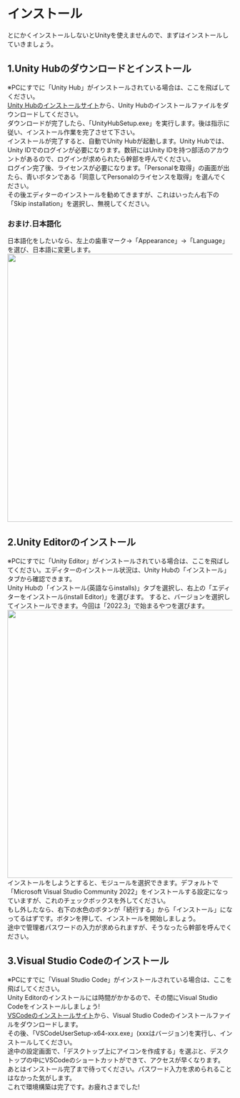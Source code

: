 # インストール
とにかくインストールしないとUnityを使えませんので、まずはインストールしていきましょう。
## 1.Unity Hubのダウンロードとインストール
※PCにすでに「Unity Hub」がインストールされている場合は、ここを飛ばしてください。  
[Unity Hubのインストールサイト](https://unity.com/ja/download)から、Unity Hubのインストールファイルをダウンロードしてください。  
ダウンロードが完了したら、「UnityHubSetup.exe」を実行します。後は指示に従い、インストール作業を完了させて下さい。  
インストールが完了すると、自動でUnity Hubが起動します。Unity Hubでは、Unity IDでのログインが必要になります。数研にはUnity IDを持つ部活のアカウントがあるので、ログインが求められたら幹部を呼んでください。  
ログイン完了後、ライセンスが必要になります。「Personalを取得」の画面が出たら、青いボタンである「同意してPersonalのライセンスを取得」を選んでください。  
その後エディターのインストールを勧めてきますが、これはいったん右下の「Skip installation」を選択し、無視してください。
### おまけ.日本語化
日本語化をしたいなら、左上の歯車マーク->「Appearance」->「Language」を選び、日本語に変更します。  
<img src="https://github.com/user-attachments/assets/f167bfb4-2cc2-4680-b4cd-5e5d8a4b2504" width="600">
## 2.Unity Editorのインストール
※PCにすでに「Unity Editor」がインストールされている場合は、ここを飛ばしてください。エディターのインストール状況は、Unity Hubの「インストール」タブから確認できます。  
Unity Hubの「インストール(英語ならinstalls)」タブを選択し、右上の「エディターをインストール(install Editor)」を選びます。 
すると、バージョンを選択してインストールできます。今回は「2022.3」で始まるやつを選びます。  
<img src="https://github.com/user-attachments/assets/0ede9a3b-f005-437c-8f54-7dc8acdc4ef8" width="600">  
インストールをしようとすると、モジュールを選択できます。デフォルトで「Microsoft Visual Studio Community 2022」をインストールする設定になっていますが、これのチェックボックスを外してください。  
もし外したなら、右下の水色のボタンが「続行する」から「インストール」になってるはずです。ボタンを押して、インストールを開始しましょう。  
途中で管理者パスワードの入力が求められますが、そうなったら幹部を呼んでください。

## 3.Visual Studio Codeのインストール
※PCにすでに「Visual Studio Code」がインストールされている場合は、ここを飛ばしてください。  
Unity Editorのインストールには時間がかかるので、その間にVisual Studio Codeをインストールしましょう!  
[VSCodeのインストールサイト](https://code.visualstudio.com/)から、Visual Studio Codeのインストールファイルをダウンロードします。  
その後、「VSCodeUserSetup-x64-xxx.exe」(xxxはバージョン)を実行し、インストールしてください。  
途中の設定画面で、「デスクトップ上にアイコンを作成する」を選ぶと、デスクトップの中にVSCodeのショートカットができて、アクセスが早くなります。  
あとはインストール完了まで待ってください。パスワード入力を求められることはなかった気がします。  
これで環境構築は完了です。お疲れさまでした!  
